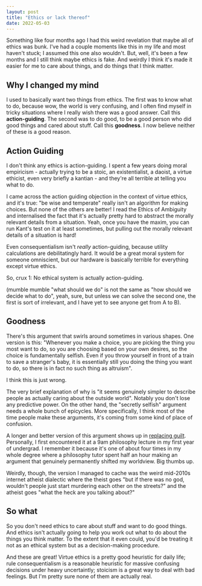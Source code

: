 ```yaml
---
layout: post
title: "Ethics or lack thereof"
date: 2022-05-03
---
```




Something like four months ago I had this weird revelation that maybe all of ethics was bunk. I've had a couple
 moments like this in my life and most haven't stuck; I assumed this one also wouldn't. But, well, it's been a
 few months and I still think maybe ethics is fake. And weirdly I think it's made it easier for me to care about
 things, and do things that I think matter.


Why I changed my mind
---------------------


I used to basically want two things from ethics. The first was to know what to do, because wow, the world is very
 confusing, and I often find myself in tricky situations where I really wish there was a good answer. Call this
 **action-guiding**. The second was to do good, to be a good person who did good things and cared
 about stuff. Call this **goodness**. I now believe neither of these is a good reason.


Action Guiding
--------------


I don't think any ethics is action-guiding. I spent a few years doing moral empiricism - actually
 trying to be a stoic, an existentialist, a daoist, a virtue ethicist, even very briefly a kantian - and they're
 all terrible at telling you what to do. 


I came across the action guiding objection in the context of virtue ethics, and it's true: "be wise and
 temperate" really isn't an algorithm for making choices. But none of the others are better! I read the Ethics
 of Ambiguity and internalised the fact that it's actually pretty hard to abstract the morally relevant details
 from a situation. Yeah, once you have the maxim, you can run Kant's test on it at least sometimes, but pulling
 out the morally relevant details of a situation is hard!


Even consequentialism isn't *really* action-guiding, because utility calculations are debilitatingly hard.
 It would be a great moral system for someone omniscient, but our hardware is basically terrible for everything
 except virtue ethics.


So, crux 1: No ethical system is actually action-guiding. 


(mumble mumble "what should we do" is not the same as "how should we decide what to do", yeah, sure, but
 unless we can solve the second one, the first is sort of irrelevant, and I have yet to see anyone get from A to
 B).


Goodness
--------


There's this argument that swirls around sometimes in various shapes. One version is this: "Whenever you make a
 choice, you are picking the thing you most want to do, so you are choosing based on your own desires, so the
 choice is fundamentally selfish. Even if you throw yourself in front of a train to save a stranger's baby, it is
 essentially still you doing the thing you want to do, so there is in fact no such thing as altruism".


I think this is just wrong.


The very brief explanation of why is "it seems genuinely simpler to describe people as actually caring about the
 outside world". Notably you don't lose any predictive power. On the other hand, the "secretly selfish"
 argument needs a whole bunch of epicycles. More specifically, I think most of the time people make these
 arguments, it's coming from some kind of place of confusion.


A longer and better version of this argument shows up in [replacing guilt](https://mindingourway.com/the-stamp-collector/). Personally, I first encountered
 it at a 9am philosophy lecture in my first year of undergrad. I remember it because it's one of about four times
 in my whole degree where a philosophy tutor spent half an hour making an argument that genuinely permanently
 shifted my worldview. Big thumbs up.


Weirdly, though, the version I managed to cache was the weird mid-2010s internet atheist dialectic where the
 theist goes "but if there was no god, wouldn't people just start murdering each other on the streets?" and the
 atheist goes "what the heck are you talking about?"


So what
-------


So you don't need ethics to care about stuff and want to do good things. And ethics isn't actually going to help
 you work out what to do about the things you think matter. To the extent that it even could, you'd be treating
 it not as an ethical system but as a decision-making procedure.


And these are great! Virtue ethics is a pretty good heuristic for daily life; rule consequentialism is a
 reasonable heuristic for massive confusing decisions under heavy uncertaintly; stoicism is a great way to deal
 with bad feelings. But I'm pretty sure none of them are actually real.



